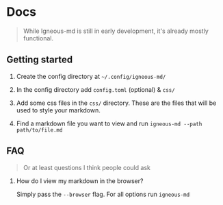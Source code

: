 # Docs 

> While Igneous-md is still in early development, it's already mostly functional.

## Getting started

1. Create the config directory at `~/.config/igneous-md/`
<!-- TODO: Add example config.toml -->
2. In the config directory add `config.toml` (optional) & `css/`
<!-- TODO: Add example css -->
3. Add some css files in the `css/` directory. These are the files that will be used to style your markdown. 

4. Find a markdown file you want to view and run `igneous-md --path path/to/file.md`


<!-- TODO: ## Integration with Neovim -->

## FAQ

> Or at least questions I think people could ask

1. How do I view my markdown in the browser?

    Simply pass the `--browser` flag. For all options run `igneous-md`

